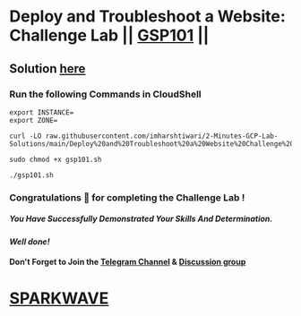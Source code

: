 # Deploy and Troubleshoot a Website: Challenge Lab || [GSP101](https://www.cloudskillsboost.google/focuses/1734?parent=catalog) ||

## Solution [here](https://youtu.be/CLUkxtEuv68)

### Run the following Commands in CloudShell

```
export INSTANCE=
export ZONE=
```
```
curl -LO raw.githubusercontent.com/imharshtiwari/2-Minutes-GCP-Lab-Solutions/main/Deploy%20and%20Troubleshoot%20a%20Website%20Challenge%20Lab/gsp101.sh

sudo chmod +x gsp101.sh

./gsp101.sh
```

### Congratulations 🎉 for completing the Challenge Lab !

##### *You Have Successfully Demonstrated Your Skills And Determination.*

#### *Well done!*

#### Don't Forget to Join the [Telegram Channel](https://t.me/sparkwave.01) & [Discussion group](https://t.me/sparkwave.01chats)

# [SPARKWAVE](https://www.youtube.com/@sparkwave.01)
